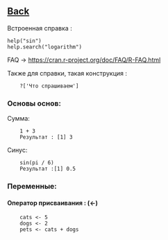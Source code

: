 ## [Back](https://github.com/ifanzilka/Statistic_for_R/blob/main/Module%201:%20basic%20structures%20and%20concepts/readme.md)
Встроенная справка :

    help("sin")
    help.search("logarithm")

FAQ -> https://cran.r-project.org/doc/FAQ/R-FAQ.html 

Также для справки, такая конструкция :

        ?['Что спрашиваем']

### Основы основ:
Сумма:
        
        1 + 3
        Результат : [1] 3
        
Синус:

        sin(pi / 6)
        Результат :[1] 0.5
        
### Переменные:
#### Оператор присваивания : (<-)
 
        cats <- 5
        dogs <- 2
        pets <- cats + dogs
        
